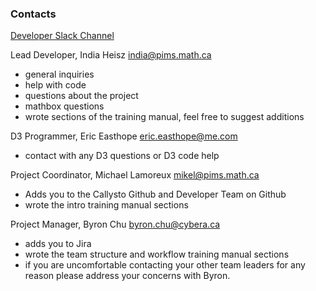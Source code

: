 ### Contacts

[Developer Slack Channel](http://cancode-collaboration.slack.com)

Lead Developer, India Heisz india@pims.math.ca
+ general inquiries
+ help with code
+ questions about the project
+ mathbox questions 
+ wrote sections of the training manual, feel free to suggest additions

<!---
Helper Functions Maintainer, David Ackerman david.ackerman@cybera.ca
+ reviews pushes to the helper function repo
+ senior developer
+ wrote the coding practices and style manual sections
-->

D3 Programmer, Eric Easthope eric.easthope@me.com
+ contact with any D3 questions or D3 code help

Project Coordinator, Michael Lamoreux mikel@pims.math.ca
+ Adds you to the Callysto Github and Developer Team on Github
+ wrote the intro training manual sections

Project Manager, Byron Chu byron.chu@cybera.ca
+ adds you to Jira
+ wrote the team structure and workflow training manual sections
+ if you are uncomfortable contacting your other team leaders for any reason please address your concerns with Byron.
